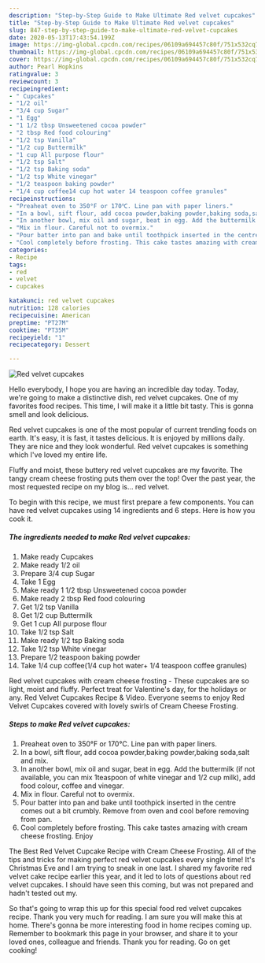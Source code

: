 ```yaml
---
description: "Step-by-Step Guide to Make Ultimate Red velvet cupcakes"
title: "Step-by-Step Guide to Make Ultimate Red velvet cupcakes"
slug: 847-step-by-step-guide-to-make-ultimate-red-velvet-cupcakes
date: 2020-05-13T17:43:54.199Z
image: https://img-global.cpcdn.com/recipes/06109a694457c80f/751x532cq70/red-velvet-cupcakes-recipe-main-photo.jpg
thumbnail: https://img-global.cpcdn.com/recipes/06109a694457c80f/751x532cq70/red-velvet-cupcakes-recipe-main-photo.jpg
cover: https://img-global.cpcdn.com/recipes/06109a694457c80f/751x532cq70/red-velvet-cupcakes-recipe-main-photo.jpg
author: Pearl Hopkins
ratingvalue: 3
reviewcount: 3
recipeingredient:
- " Cupcakes"
- "1/2 oil"
- "3/4 cup Sugar"
- "1 Egg"
- "1 1/2 tbsp Unsweetened cocoa powder"
- "2 tbsp Red food colouring"
- "1/2 tsp Vanilla"
- "1/2 cup Buttermilk"
- "1 cup All purpose flour"
- "1/2 tsp Salt"
- "1/2 tsp Baking soda"
- "1/2 tsp White vinegar"
- "1/2 teaspoon baking powder"
- "1/4 cup coffee14 cup hot water 14 teaspoon coffee granules"
recipeinstructions:
- "Preaheat oven to 350°F or 170℃. Line pan with paper liners."
- "In a bowl, sift flour, add cocoa powder,baking powder,baking soda,salt and mix."
- "In another bowl, mix oil and sugar, beat in egg. Add the buttermilk (if not available, you can mix 1teaspoon of white vinegar and 1/2 cup milk), add food colour, coffee and vinegar."
- "Mix in flour. Careful not to overmix."
- "Pour batter into pan and bake until toothpick inserted in the centre comes out a bit crumbly. Remove from oven and cool before removing from pan."
- "Cool completely before frosting. This cake tastes amazing with cream cheese frosting. Enjoy"
categories:
- Recipe
tags:
- red
- velvet
- cupcakes

katakunci: red velvet cupcakes 
nutrition: 128 calories
recipecuisine: American
preptime: "PT27M"
cooktime: "PT35M"
recipeyield: "1"
recipecategory: Dessert

---
```



![Red velvet cupcakes](https://img-global.cpcdn.com/recipes/06109a694457c80f/751x532cq70/red-velvet-cupcakes-recipe-main-photo.jpg)

Hello everybody, I hope you are having an incredible day today. Today, we're going to make a distinctive dish, red velvet cupcakes. One of my favorites food recipes. This time, I will make it a little bit tasty. This is gonna smell and look delicious.

Red velvet cupcakes is one of the most popular of current trending foods on earth. It's easy, it is fast, it tastes delicious. It is enjoyed by millions daily. They are nice and they look wonderful. Red velvet cupcakes is something which I've loved my entire life.

Fluffy and moist, these buttery red velvet cupcakes are my favorite. The tangy cream cheese frosting puts them over the top! Over the past year, the most requested recipe on my blog is… red velvet.


To begin with this recipe, we must first prepare a few components. You can have red velvet cupcakes using 14 ingredients and 6 steps. Here is how you cook it.

<!--inarticleads1-->

##### The ingredients needed to make Red velvet cupcakes:

1. Make ready  Cupcakes
1. Make ready 1/2 oil
1. Prepare 3/4 cup Sugar
1. Take 1 Egg
1. Make ready 1 1/2 tbsp Unsweetened cocoa powder
1. Make ready 2 tbsp Red food colouring
1. Get 1/2 tsp Vanilla
1. Get 1/2 cup Buttermilk
1. Get 1 cup All purpose flour
1. Take 1/2 tsp Salt
1. Make ready 1/2 tsp Baking soda
1. Take 1/2 tsp White vinegar
1. Prepare 1/2 teaspoon baking powder
1. Take 1/4 cup coffee(1/4 cup hot water+ 1/4 teaspoon coffee granules)


Red velvet cupcakes with cream cheese frosting - These cupcakes are so light, moist and fluffy. Perfect treat for Valentine&#39;s day, for the holidays or any. Red Velvet Cupcakes Recipe &amp; Video. Everyone seems to enjoy Red Velvet Cupcakes covered with lovely swirls of Cream Cheese Frosting. 

<!--inarticleads2-->

##### Steps to make Red velvet cupcakes:

1. Preaheat oven to 350°F or 170℃. Line pan with paper liners.
1. In a bowl, sift flour, add cocoa powder,baking powder,baking soda,salt and mix.
1. In another bowl, mix oil and sugar, beat in egg. Add the buttermilk (if not available, you can mix 1teaspoon of white vinegar and 1/2 cup milk), add food colour, coffee and vinegar.
1. Mix in flour. Careful not to overmix.
1. Pour batter into pan and bake until toothpick inserted in the centre comes out a bit crumbly. Remove from oven and cool before removing from pan.
1. Cool completely before frosting. This cake tastes amazing with cream cheese frosting. Enjoy


The Best Red Velvet Cupcake Recipe with Cream Cheese Frosting. All of the tips and tricks for making perfect red velvet cupcakes every single time! It&#39;s Christmas Eve and I am trying to sneak in one last. I shared my favorite red velvet cake recipe earlier this year, and it led to lots of questions about red velvet cupcakes. I should have seen this coming, but was not prepared and hadn&#39;t tested out my. 

So that's going to wrap this up for this special food red velvet cupcakes recipe. Thank you very much for reading. I am sure you will make this at home. There's gonna be more interesting food in home recipes coming up. Remember to bookmark this page in your browser, and share it to your loved ones, colleague and friends. Thank you for reading. Go on get cooking!
